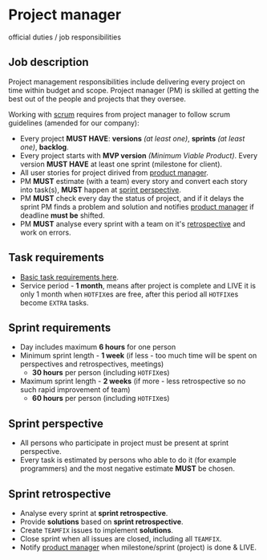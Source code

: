 # Project manager
official duties / job responsibilities


## Job description

Project management responsibilities include delivering every project on time within budget and scope.
Project manager (PM) is skilled at getting the best out of the people and projects that they oversee.

Working with [scrum](https://en.wikipedia.org/wiki/Scrum_(software_development)) requires from project manager to follow scrum guidelines (amended for our company):

- Every project __MUST HAVE__: __versions__ _(at least one)_, __sprints__ _(at least one)_, __backlog__.  
- Every project starts with __MVP version__ _(Minimum Viable Product)_. Every version __MUST HAVE__ at least one sprint (milestone for client).
- All user stories for project dirived from [product manager](./product-manager.md).
- PM __MUST__ estimate (with a team) every story and convert each story into task(s), __MUST__ happen at [sprint perspective](#sprint-perspective).
- PM __MUST__ check every day the status of project, and if it delays the sprint PM finds a problem and solution and notifies [product manager](./product-manager.md) if deadline __must be__ shifted.
- PM __MUST__ analyse every sprint with a team on it's [retrospective](#sprint-retrospective) and work on errors.


## Task requirements

* [Basic task requirements here](https://github.com/yaroinfo/guidelines/blob/master/company/project-management.md#task-requirements).
* Service period - __1 month__, means after project is complete and LIVE it is only 1 month when `HOTFIX`es are free, after this period all `HOTFIX`es become `EXTRA` tasks.


## Sprint requirements

* Day includes maximum __6 hours__ for one person
* Minimum sprint length - __1 week__ (if less - too much time will be spent on perspectives and retrospectives, meetings)
	* __30 hours__ per person (including `HOTFIX`es)
* Maximum sprint length - __2 weeks__ (if more - less retrospective so no such rapid improvement of team)
	* __60 hours__ per person (including `HOTFIX`es)


## Sprint perspective

- All persons who participate in project must be present at sprint perspective.
- Every task is estimated by persons who able to do it (for example programmers) and the most negative estimate __MUST__ be chosen.


## Sprint retrospective

- Analyse every sprint at __sprint retrospective__.
- Provide __solutions__ based on __sprint retrospective__.
- Create `TEAMFIX` issues to implement __solutions__.
- Close sprint when all issues are closed, including all `TEAMFIX`.
- Notify [product manager](./product-manager.md) when milestone/sprint (project) is done & LIVE.

